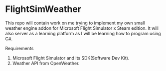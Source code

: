 # FlightSimWeather

This repo will contain work on me trying to implement my own small weather engine addon for Microsoft Flight Simulator x Steam edition.
It will also server as a learning platform as I will be learning how to program using C#.

Requirements
1) Microsoft Flight Simulator and its SDK(Software Dev Kit).
2) Weather API from OpenWeather.

